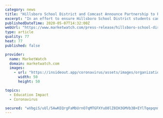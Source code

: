 ```yaml
---
category: news
title: "Hillsboro School District and Comcast Announce Partnership to Provide Free Internet Access to Hillsboro Students and Families During School Closure"
excerpt: "In an effort to ensure Hillsboro School District students can access the District’s distance learning options under the stay-at-home orders, the District"
publishedDateTime: 2020-05-07T14:32:00Z
webUrl: "https://www.marketwatch.com/press-release/hillsboro-school-district-and-comcast-announce-partnership-to-provide-free-internet-access-to-hillsboro-students-and-families-during-school-closure-2020-05-07"
type: article
quality: 77
heat: 77
published: false

provider:
  name: MarketWatch
  domain: marketwatch.com
  images:
    - url: "https://insideout.app/coronavirus/assets/images/organizations/marketwatch.com-50x50.jpg"
      width: 50
      height: 50

topics:
  - Education Impact
  - Coronavirus

secured: "wVbgiS/uUl/5AwKEQrgFaMbUrnO7qMTGFXYuO0lZ0IH3GMVb3B+EYlTqepqnmVNBQKKznT6VDRTVxAKEGPnmMD6LSZi7iG9v+dEqqN9ja0lY2OwqG2R5MCWRi+O7GoPoWqxk1A7lHqHb8rbvQNbvTxAM626rCWkx04WGYPxBx4sz4UdMQgAkPhPE/fbJRb8GvNsBdWkNMINadPk7KvPIAhlMLX6TS4eRH56VKl8gheayb3pla/0GRinpvmfq+FD6X3IVlRMPBu0Yd/o7Gbr+LGsTDHYiaexpoZ3adXa9xn9MVhrwS4bXOzI/xPn+VOJq;H1GfX40mVq7TXKR9p1maDA=="
---
```


